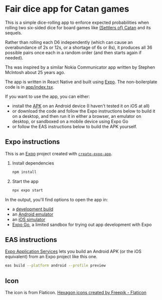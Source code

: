 # Fair dice app for Catan games 
This is a simple dice-rolling app to enforce expected probabilities when rolling two six-sided dice for board games like [(Settlers of) Catan](https://boardgamegeek.com/boardgame/13/catan) and its sequels.

Rather than rolling each D6 independently (which can cause an overabundance of 2s or 12s, or a shortage of 6s or 8s), it produces all 36 possible pairs once each in a random order (and then starts again if needed).

Ths was inspired by a similar Nokia Communicator app written by Stephen McIntosh about 25 years ago.

The app is written in React Native and built using [Expo](https://expo.dev). The non-boilerplate code is in [app/index.tsx](https://github.com/rmc29/catan/blob/master/app/index.tsx).

If you want to use the app, you can either:
- install the [APK](https://expo.dev/accounts/rmc29/projects/catan/builds/f7829f18-4169-4078-a9db-7fb97a6eded4) on an Android device (I haven't tested it on iOS at all)
- or download the code and follow the Expo instructions below to build it on a desktop, and then run it in either a browser, an emulator on desktop, or sandboxed on a mobile device using Expo Go
- or follow the EAS instructions below to build the APK yourself.

## Expo instructions
This is an [Expo](https://expo.dev) project created with [`create-expo-app`](https://www.npmjs.com/package/create-expo-app).

1. Install dependencies

   ```bash
   npm install
   ```

2. Start the app

   ```bash
   npx expo start
   ```

In the output, you'll find options to open the app in:

- a [development build](https://docs.expo.dev/develop/development-builds/introduction/)
- an [Android emulator](https://docs.expo.dev/workflow/android-studio-emulator/)
- an [iOS simulator](https://docs.expo.dev/workflow/ios-simulator/)
- [Expo Go](https://expo.dev/go), a limited sandbox for trying out app development with Expo

## EAS instructions
[Expo Application Services](https://docs.expo.dev/tutorial/eas/introduction/) lets you build an Android APK (or the iOS equivalent) from an Expo project like this one.
```bash
eas build --platform android --profile preview
```
## Icon
The icon is from Flaticon. [Hexagon icons created by Freepik - Flaticon](https://www.flaticon.com/free-icons/hexagon)
